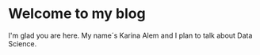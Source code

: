 # Welcome to my blog

I'm glad you are here. My name´s Karina Alem and I plan to talk about Data Science.
